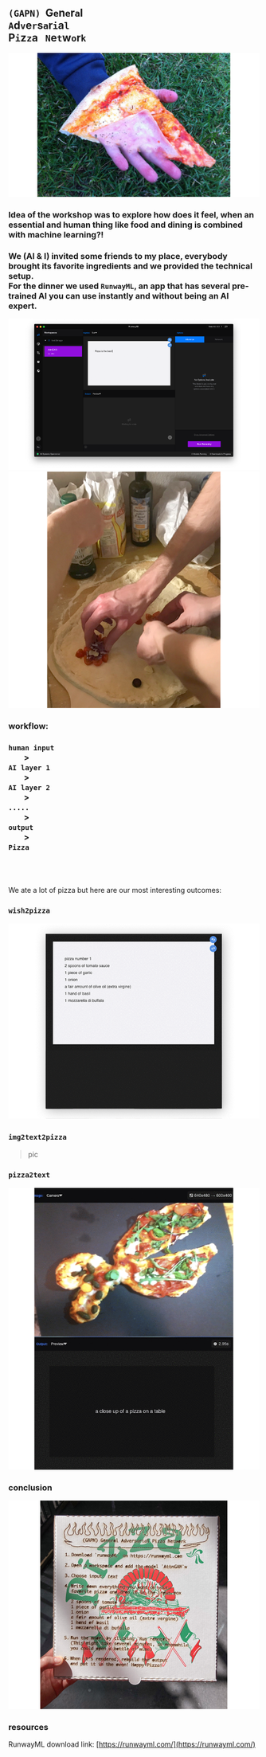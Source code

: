 ## `(GAPN)`&nbsp;&nbsp;G`e`n`e`r`a`l &nbsp;&nbsp;<br>`A`d`v`e`r`s`a`r`i`a`l`&nbsp;&nbsp; <br> P`i`z`z`a &nbsp;&nbsp;`N`e`t`w`o`r`k`

![a](img/1_pizza-is-god.jpg)

### Idea of the workshop was to explore how does it feel, when an essential and human thing like food and dining is combined with machine learning?!
### We (AI & I) invited some friends to my place, everybody brought its favorite ingredients and we provided the technical setup. <br>For the dinner we used `RunwayML`, an app that has several pre-trained AI you can use instantly and without being an AI expert.   

![a](img/2_runway-2.png)   
![a](img/3_pizza_making.jpg)

### workflow:
### `human input` <br>&nbsp;&nbsp;&nbsp;&nbsp;&nbsp;&nbsp;&nbsp;&nbsp;><br> `AI layer 1`<br>&nbsp;&nbsp;&nbsp;&nbsp;&nbsp;&nbsp;&nbsp;&nbsp;><br> `AI layer 2`<br>&nbsp;&nbsp;&nbsp;&nbsp;&nbsp;&nbsp;&nbsp;&nbsp;><br> `.....` <br>&nbsp;&nbsp;&nbsp;&nbsp;&nbsp;&nbsp;&nbsp;&nbsp;><br> `output`<br>&nbsp;&nbsp;&nbsp;&nbsp;&nbsp;&nbsp;&nbsp;&nbsp;><br> `Pizza`  
   
<br><br><br>
We ate a lot of pizza but here are our most interesting outcomes:
### `wish2pizza`
![a](img/txt2pizza.gif)
### `img2text2pizza`
> pic
### `pizza2text`
![a](img/pizza2txt-2.gif)




### conclusion
![a](img/4_karton.jpg)

### resources   
RunwayML download link: [https://runwayml.com/](https://runwayml.com/)     



